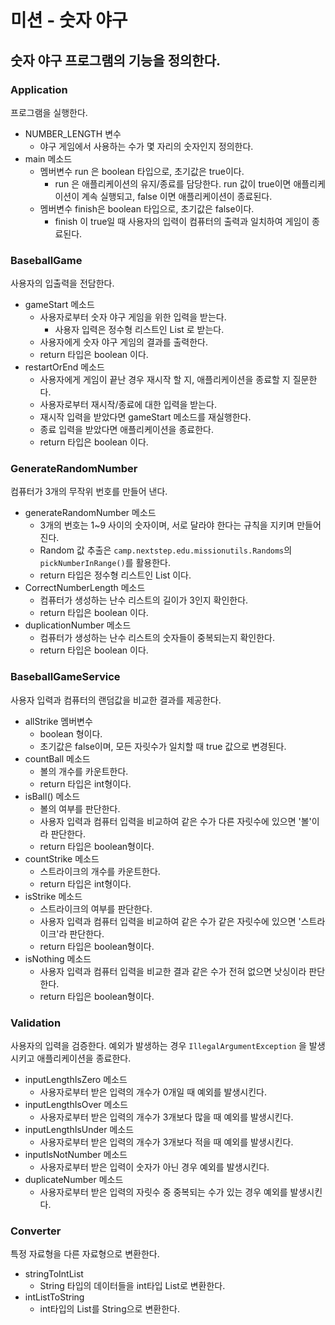 # 미션 - 숫자 야구

## 숫자 야구 프로그램의 기능을 정의한다.

### Application 
프로그램을 실행한다.
- NUMBER_LENGTH 변수
  - 야구 게임에서 사용하는 수가 몇 자리의 숫자인지 정의한다.  
- main 메소드
  - 멤버변수 run 은 boolean 타입으로, 초기값은 true이다.
    - run 은 애플리케이션의 유지/종료를 담당한다. run 값이 true이면 애플리케이션이 계속 실행되고, false 이면 애플리케이션이 종료된다.
  - 멤버변수 finish은 boolean 타입으로, 초기값은 false이다.
    - finish 이 true일 때 사용자의 입력이 컴퓨터의 출력과 일치하여 게임이 종료된다. 
### BaseballGame
사용자의 입출력을 전담한다.
- gameStart 메소드
  - 사용자로부터 숫자 야구 게임을 위한 입력을 받는다.
    - 사용자 입력은 정수형 리스트인 List<Integer> 로 받는다.
  - 사용자에게 숫자 야구 게임의 결과를 출력한다.
  - return 타입은 boolean 이다. 
- restartOrEnd 메소드
  - 사용자에게 게임이 끝난 경우 재시작 할 지, 애플리케이션을 종료할 지 질문한다.
  - 사용자로부터 재시작/종료에 대한 입력을 받는다.
  - 재시작 입력을 받았다면 gameStart 메소드를 재실행한다.
  - 종료 입력을 받았다면 애플리케이션을 종료한다.
  - return 타입은 boolean 이다. 

### GenerateRandomNumber
컴퓨터가 3개의 무작위 번호를 만들어 낸다.
- generateRandomNumber 메소드
  - 3개의 번호는 1~9 사이의 숫자이며, 서로 달라야 한다는 규칙을 지키며 만들어진다.
  - Random 값 추출은 `camp.nextstep.edu.missionutils.Randoms`의 `pickNumberInRange()`를 활용한다.
  - return 타입은 정수형 리스트인 List<Integer> 이다. 
- CorrectNumberLength 메소드
  - 컴퓨터가 생성하는 난수 리스트의 길이가 3인지 확인한다.
  - return 타입은 boolean 이다.
- duplicationNumber 메소드
  - 컴퓨터가 생성하는 난수 리스트의 숫자들이 중복되는지 확인한다. 
  - return 타입은 boolean 이다.
### BaseballGameService
사용자 입력과 컴퓨터의 랜덤값을 비교한 결과를 제공한다.
- allStrike 멤버변수
  - boolean 형이다.  
  - 초기값은 false이며, 모든 자릿수가 일치할 때 true 값으로 변경된다.  
- countBall 메소드
   - 볼의 개수를 카운트한다.
   - return 타입은 int형이다. 
- isBall() 메소드
  - 볼의 여부를 판단한다.
  -  사용자 입력과 컴퓨터 입력을 비교하여 같은 수가 다른 자릿수에 있으면 '볼'이라 판단한다.
  - return 타입은 boolean형이다.
- countStrike 메소드
  - 스트라이크의 개수를 카운트한다.
  - return 타입은 int형이다.
- isStrike 메소드
  - 스트라이크의 여부를 판단한다.
  - 사용자 입력과 컴퓨터 입력을 비교하여 같은 수가 같은 자릿수에 있으면 '스트라이크'라 판단한다.
  - return 타입은 boolean형이다.
- isNothing 메소드
  - 사용자 입력과 컴퓨터 입력을 비교한 결과 같은 수가 전혀 없으면 낫싱이라 판단한다.
  - return 타입은 boolean형이다. 

### Validation 
사용자의 입력을 검증한다. 
예외가 발생하는 경우 `IllegalArgumentException` 을 발생시키고 애플리케이션을 종료한다.

- inputLengthIsZero 메소드
  - 사용자로부터 받은 입력의 개수가 0개일 때 예외를 발생시킨다.
- inputLengthIsOver 메소드
  - 사용자로부터 받은 입력의 개수가 3개보다 많을 때 예외를 발생시킨다.
- inputLengthIsUnder 메소드
  - 사용자로부터 받은 입력의 개수가 3개보다 적을 때 예외를 발생시킨다.
- inputIsNotNumber 메소드
  - 사용자로부터 받은 입력이 숫자가 아닌 경우 예외를 발생시킨다.
- duplicateNumber 메소드
  - 사용자로부터 받은 입력의 자릿수 중 중복되는 수가 있는 경우 예외를 발생시킨다.
    
### Converter
특정 자료형을 다른 자료형으로 변환한다. 
- stringToIntList
  - String 타입의 데이터들을 int타입 List로 변환한다.
- intListToString
  - int타입의 List를 String으로 변환한다. 